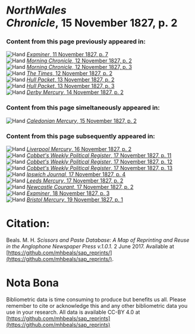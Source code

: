 # *NorthWales Chronicle*, 15 November 1827, p. 2  
  
### Content from this page previously appeared in:  
![Hand](http://scissorsandpaste.net/wp-content/uploads/2017/06/smallhandpointer.png) [*Examiner*, 11 November 1827, p. 7](https://mhbeals.github.io/sap_html/Examiner/Examiner-11-November-1827-p-7)  
![Hand](http://scissorsandpaste.net/wp-content/uploads/2017/06/smallhandpointer.png) [*Morning Chronicle*, 12 November 1827, p. 2](https://mhbeals.github.io/sap_html/Morning-Chronicle/Morning-Chronicle-12-November-1827-p-2)  
![Hand](http://scissorsandpaste.net/wp-content/uploads/2017/06/smallhandpointer.png) [*Morning Chronicle*, 12 November 1827, p. 3](https://mhbeals.github.io/sap_html/Morning-Chronicle/Morning-Chronicle-12-November-1827-p-3)  
![Hand](http://scissorsandpaste.net/wp-content/uploads/2017/06/smallhandpointer.png) [*The Times*, 12 November 1827, p. 2](https://mhbeals.github.io/sap_html/The-Times/The-Times-12-November-1827-p-2)  
![Hand](http://scissorsandpaste.net/wp-content/uploads/2017/06/smallhandpointer.png) [*Hull Packet*, 13 November 1827, p. 2](https://mhbeals.github.io/sap_html/Hull-Packet/Hull-Packet-13-November-1827-p-2)  
![Hand](http://scissorsandpaste.net/wp-content/uploads/2017/06/smallhandpointer.png) [*Hull Packet*, 13 November 1827, p. 3](https://mhbeals.github.io/sap_html/Hull-Packet/Hull-Packet-13-November-1827-p-3)  
![Hand](http://scissorsandpaste.net/wp-content/uploads/2017/06/smallhandpointer.png) [*Derby Mercury*, 14 November 1827, p. 2](https://mhbeals.github.io/sap_html/Derby-Mercury/Derby-Mercury-14-November-1827-p-2)  
  
### Content from this page simeltaneously appeared in:  
![Hand](http://scissorsandpaste.net/wp-content/uploads/2017/06/smallhandpointer.png) [*Caledonian Mercury*, 15 November 1827, p. 2](https://mhbeals.github.io/sap_html/Caledonian-Mercury/Caledonian-Mercury-15-November-1827-p-2)  
  
### Content from this page subsequently appeared in:  
![Hand](http://scissorsandpaste.net/wp-content/uploads/2017/06/smallhandpointer.png) [*Liverpool Mercury*, 16 November 1827, p. 2](https://mhbeals.github.io/sap_html/Liverpool-Mercury/Liverpool-Mercury-16-November-1827-p-2)  
![Hand](http://scissorsandpaste.net/wp-content/uploads/2017/06/smallhandpointer.png) [*Cobbet's Weekly Political Register*, 17 November 1827, p. 11](https://mhbeals.github.io/sap_html/Cobbet's-Weekly-Political-Register/Cobbet's-Weekly-Political-Register-17-November-1827-p-11)  
![Hand](http://scissorsandpaste.net/wp-content/uploads/2017/06/smallhandpointer.png) [*Cobbet's Weekly Political Register*, 17 November 1827, p. 12](https://mhbeals.github.io/sap_html/Cobbet's-Weekly-Political-Register/Cobbet's-Weekly-Political-Register-17-November-1827-p-12)  
![Hand](http://scissorsandpaste.net/wp-content/uploads/2017/06/smallhandpointer.png) [*Cobbet's Weekly Political Register*, 17 November 1827, p. 13](https://mhbeals.github.io/sap_html/Cobbet's-Weekly-Political-Register/Cobbet's-Weekly-Political-Register-17-November-1827-p-13)  
![Hand](http://scissorsandpaste.net/wp-content/uploads/2017/06/smallhandpointer.png) [*Ipswich Journal*, 17 November 1827, p. 4](https://mhbeals.github.io/sap_html/Ipswich-Journal/Ipswich-Journal-17-November-1827-p-4)  
![Hand](http://scissorsandpaste.net/wp-content/uploads/2017/06/smallhandpointer.png) [*Leeds Mercury*, 17 November 1827, p. 2](https://mhbeals.github.io/sap_html/Leeds-Mercury/Leeds-Mercury-17-November-1827-p-2)  
![Hand](http://scissorsandpaste.net/wp-content/uploads/2017/06/smallhandpointer.png) [*Newcastle Courant*, 17 November 1827, p. 2](https://mhbeals.github.io/sap_html/Newcastle-Courant/Newcastle-Courant-17-November-1827-p-2)  
![Hand](http://scissorsandpaste.net/wp-content/uploads/2017/06/smallhandpointer.png) [*Examiner*, 18 November 1827, p. 3](https://mhbeals.github.io/sap_html/Examiner/Examiner-18-November-1827-p-3)  
![Hand](http://scissorsandpaste.net/wp-content/uploads/2017/06/smallhandpointer.png) [*Bristol Mercury*, 19 November 1827, p. 1](https://mhbeals.github.io/sap_html/Bristol-Mercury/Bristol-Mercury-19-November-1827-p-1)  


# Citation: 

Beals. M. H. *Scissors and Paste Database: A Map of Reprinting and Reuse in the Anglophone Newspaper Press v.1.0.1.* 2 June 2017. Available at [https://github.com/mhbeals/sap_reprints/](https://github.com/mhbeals/sap_reprints/). 

# Nota Bona

Bibliometric data is time consuming to produce but benefits us all. Please remember to cite or acknowledge this and any other bibliometric data you use in your research. All data is available CC-BY 4.0 at [https://github.com/mhbeals/sap_reprints](https://github.com/mhbeals/sap_reprints)
